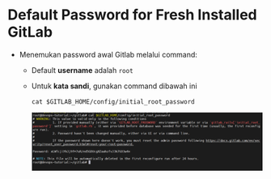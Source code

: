 # Default Password for Fresh Installed GitLab

  * Menemukan password awal Gitlab melalui command:
    * Default **username** adalah `root`
    * Untuk **kata sandi**, gunakan command dibawah ini

      ```
      cat $GITLAB_HOME/config/initial_root_password
      ```

      ![Gitlab Password](assets/image-20231228140013450.png)
